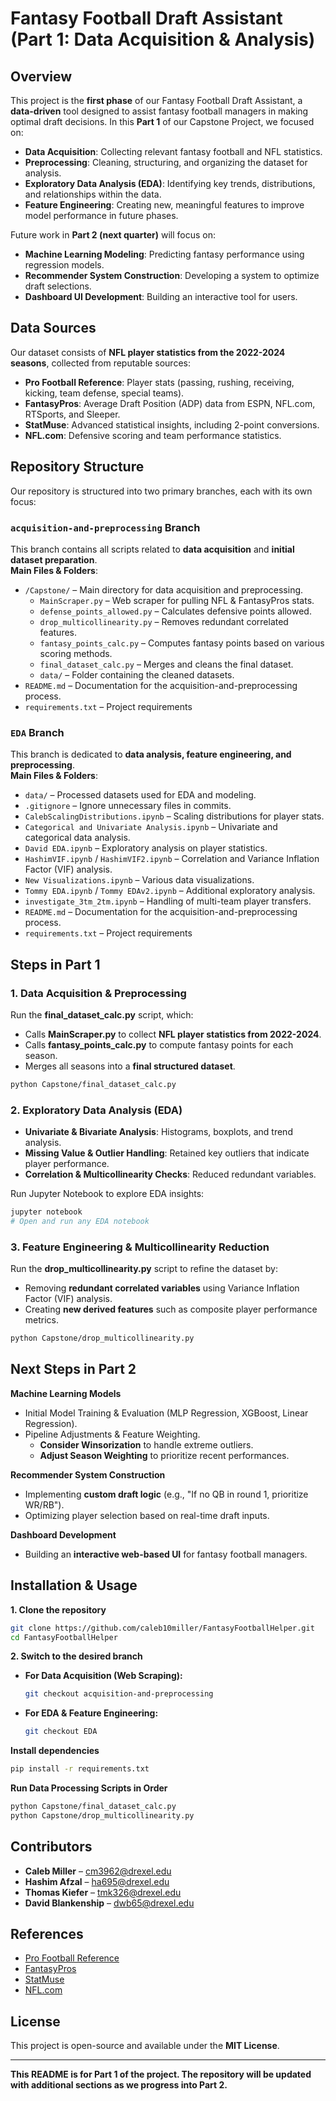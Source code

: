# Fantasy Football Draft Assistant (Part 1: Data Acquisition & Analysis)

## Overview  
This project is the **first phase** of our Fantasy Football Draft Assistant, a **data-driven** tool designed to assist fantasy football managers in making optimal draft decisions. In this **Part 1** of our Capstone Project, we focused on:
- **Data Acquisition**: Collecting relevant fantasy football and NFL statistics.
- **Preprocessing**: Cleaning, structuring, and organizing the dataset for analysis.
- **Exploratory Data Analysis (EDA)**: Identifying key trends, distributions, and relationships within the data.
- **Feature Engineering**: Creating new, meaningful features to improve model performance in future phases.

Future work in **Part 2 (next quarter)** will focus on:
- **Machine Learning Modeling**: Predicting fantasy performance using regression models.
- **Recommender System Construction**: Developing a system to optimize draft selections.
- **Dashboard UI Development**: Building an interactive tool for users.

## Data Sources  
Our dataset consists of **NFL player statistics from the 2022-2024 seasons**, collected from reputable sources:
- **Pro Football Reference**: Player stats (passing, rushing, receiving, kicking, team defense, special teams).
- **FantasyPros**: Average Draft Position (ADP) data from ESPN, NFL.com, RTSports, and Sleeper.
- **StatMuse**: Advanced statistical insights, including 2-point conversions.
- **NFL.com**: Defensive scoring and team performance statistics.

## Repository Structure  
Our repository is structured into two primary branches, each with its own focus:

### `acquisition-and-preprocessing` Branch  
This branch contains all scripts related to **data acquisition** and **initial dataset preparation**.  
**Main Files & Folders**:  
- `/Capstone/` – Main directory for data acquisition and preprocessing.  
  - `MainScraper.py` – Web scraper for pulling NFL & FantasyPros stats.  
  - `defense_points_allowed.py` – Calculates defensive points allowed.  
  - `drop_multicollinearity.py` – Removes redundant correlated features.  
  - `fantasy_points_calc.py` – Computes fantasy points based on various scoring methods.  
  - `final_dataset_calc.py` – Merges and cleans the final dataset.  
  - `data/` – Folder containing the cleaned datasets.  
- `README.md` – Documentation for the acquisition-and-preprocessing process.  
- `requirements.txt` – Project requirements

### `EDA` Branch  
This branch is dedicated to **data analysis, feature engineering, and preprocessing**.  
**Main Files & Folders**:  
- `data/` – Processed datasets used for EDA and modeling.  
- `.gitignore` – Ignore unnecessary files in commits.  
- `CalebScalingDistributions.ipynb` – Scaling distributions for player stats.  
- `Categorical and Univariate Analysis.ipynb` – Univariate and categorical data analysis.  
- `David EDA.ipynb` – Exploratory analysis on player statistics.  
- `HashimVIF.ipynb` / `HashimVIF2.ipynb` – Correlation and Variance Inflation Factor (VIF) analysis.  
- `New Visualizations.ipynb` – Various data visualizations.  
- `Tommy EDA.ipynb` / `Tommy EDAv2.ipynb` – Additional exploratory analysis.  
- `investigate_3tm_2tm.ipynb` – Handling of multi-team player transfers.  
- `README.md` – Documentation for the acquisition-and-preprocessing process.  
- `requirements.txt` – Project requirements

## Steps in Part 1  

### 1. Data Acquisition & Preprocessing  
Run the **final_dataset_calc.py** script, which:  
- Calls **MainScraper.py** to collect **NFL player statistics from 2022-2024**.  
- Calls **fantasy_points_calc.py** to compute fantasy points for each season.  
- Merges all seasons into a **final structured dataset**.  

```sh
python Capstone/final_dataset_calc.py
```

### 2. Exploratory Data Analysis (EDA)  
- **Univariate & Bivariate Analysis**: Histograms, boxplots, and trend analysis.  
- **Missing Value & Outlier Handling**: Retained key outliers that indicate player performance.  
- **Correlation & Multicollinearity Checks**: Reduced redundant variables.  

Run Jupyter Notebook to explore EDA insights:  
```sh
jupyter notebook
# Open and run any EDA notebook
```  

### 3. Feature Engineering & Multicollinearity Reduction  
Run the **drop_multicollinearity.py** script to refine the dataset by:  
- Removing **redundant correlated variables** using Variance Inflation Factor (VIF) analysis.  
- Creating **new derived features** such as composite player performance metrics.  

```sh
python Capstone/drop_multicollinearity.py
```

## Next Steps in Part 2  

**Machine Learning Models**  
- Initial Model Training & Evaluation (MLP Regression, XGBoost, Linear Regression).  
- Pipeline Adjustments & Feature Weighting.  
  - **Consider Winsorization** to handle extreme outliers.  
  - **Adjust Season Weighting** to prioritize recent performances.  

**Recommender System Construction**  
- Implementing **custom draft logic** (e.g., "If no QB in round 1, prioritize WR/RB").  
- Optimizing player selection based on real-time draft inputs.  

**Dashboard Development**  
- Building an **interactive web-based UI** for fantasy football managers.  

## Installation & Usage  

**1. Clone the repository**  
```sh
git clone https://github.com/caleb10miller/FantasyFootballHelper.git
cd FantasyFootballHelper
```  
**2. Switch to the desired branch**  
- **For Data Acquisition (Web Scraping):**  
  ```sh
  git checkout acquisition-and-preprocessing
  ```  
- **For EDA & Feature Engineering:**  
  ```sh
  git checkout EDA
  ```  

**Install dependencies**  
```sh
pip install -r requirements.txt
```  

**Run Data Processing Scripts in Order**  
```sh
python Capstone/final_dataset_calc.py
python Capstone/drop_multicollinearity.py
```  

## Contributors  
- **Caleb Miller** – cm3962@drexel.edu  
- **Hashim Afzal** – ha695@drexel.edu 
- **Thomas Kiefer** – tmk326@drexel.edu  
- **David Blankenship** – dwb65@drexel.edu  

## References  
- [Pro Football Reference](https://www.pro-football-reference.com)  
- [FantasyPros](https://www.fantasypros.com)  
- [StatMuse](https://www.statmuse.com)  
- [NFL.com](https://www.nfl.com)  

## License  
This project is open-source and available under the **MIT License**.

---  
**This README is for Part 1 of the project. The repository will be updated with additional sections as we progress into Part 2.**  
